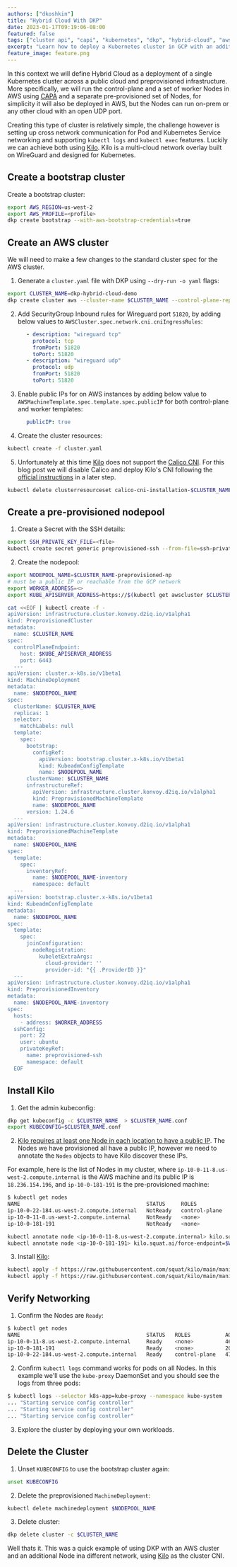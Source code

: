 ```yaml
---
authors: ["dkoshkin"]
title: "Hybrid Cloud With DKP"
date: 2023-01-17T09:19:06-08:00
featured: false
tags: ["cluster api", "capi", "kubernetes", "dkp", "hybrid-cloud", "aws"]
excerpt: "Learn how to deploy a Kubernetes cluster in GCP with an additional preprovisioned nodepool"
feature_image: feature.png
---
```


In this context we will define Hybrid Cloud as a deployment of a single Kubernetes cluster across a public cloud and preprovisioned infrastructure. More specifically, we will run the control-plane and a set of worker Nodes in AWS using [CAPA](hhttps://github.com/kubernetes-sigs/cluster-api-provider-aws) and a separate pre-provisioned set of Nodes, for simplicity it will also be deployed in AWS, but the Nodes can run on-prem or any other cloud with an open UDP port.

Creating this type of cluster is relatively simple, the challenge however is setting up cross network communication for Pod and Kubernetes Service networking and supporting `kubectl logs` and `kubectl exec` features. Luckily we can achieve both using [Kilo](https://github.com/squat/kilo). Kilo is a multi-cloud network overlay built on WireGuard and designed for Kubernetes.

## Create a bootstrap cluster

Create a bootstrap cluster:

```bash
export AWS_REGION=us-west-2
export AWS_PROFILE=<profile>
dkp create bootstrap --with-aws-bootstrap-credentials=true
```

## Create an AWS cluster

We will need to make a few changes to the standard cluster spec for the AWS cluster.

1. Generate a `cluster.yaml` file with DKP using `--dry-run -o yaml` flags:

```bash
export CLUSTER_NAME=dkp-hybrid-cloud-demo
dkp create cluster aws --cluster-name $CLUSTER_NAME --control-plane-replicas=1 --worker-replicas=1 --dry-run -o yaml > cluster.yaml
```

2. Add SecurityGroup Inbound rules for  Wireguard port `51820`, by adding below values to `AWSCluster.spec.network.cni.cniIngressRules`:

```yaml
      - description: "wireguard tcp"
        protocol: tcp
        fromPort: 51820
        toPort: 51820
      - description: "wireguard udp"
        protocol: udp
        fromPort: 51820
        toPort: 51820
```

3. Enable public IPs for on AWS instances by adding below value to `AWSMachineTemplate.spec.template.spec.publicIP` for both control-plane and worker templates:

```yaml
      publicIP: true
```

4. Create the cluster resources:

```bash
kubectl create -f cluster.yaml
```

5.  Unfortunately at this time [Kilo](https://github.com/squat/kilo) does not support the [Calico CNI](https://projectcalico.docs.tigera.io/about/about-calico). For this blog post we will disable Calico and deploy Kilo's CNI following the [official instructions](https://kilo.squat.ai/docs/introduction#step-5-install-kilo) in a later step. 

```bash
kubectl delete clusterresourceset calico-cni-installation-$CLUSTER_NAME
```

## Create a pre-provisioned nodepool

1. Create a Secret with the SSH details:

```bash
export SSH_PRIVATE_KEY_FILE=<file>
kubectl create secret generic preprovisioned-ssh --from-file=ssh-privatekey="$SSH_PRIVATE_KEY_FILE"
```

2. Create the nodepool:

```bash
export NODEPOOL_NAME=$CLUSTER_NAME-preprovisioned-np
# must be a public IP or reachable from the GCP network 
export WORKER_ADDRESS=<>
export KUBE_APISERVER_ADDRESS=https://$(kubectl get awscluster $CLUSTER_NAME -o=jsonpath='{.spec.controlPlaneEndpoint.host}')
```

```bash
cat <<EOF | kubectl create -f -
apiVersion: infrastructure.cluster.konvoy.d2iq.io/v1alpha1
kind: PreprovisionedCluster
metadata:
  name: $CLUSTER_NAME
spec:
  controlPlaneEndpoint:
    host: $KUBE_APISERVER_ADDRESS
    port: 6443
  ---
apiVersion: cluster.x-k8s.io/v1beta1
kind: MachineDeployment
metadata:
  name: $NODEPOOL_NAME
spec:
  clusterName: $CLUSTER_NAME
  replicas: 1
  selector:
    matchLabels: null
  template:
    spec:
      bootstrap:
        configRef:
          apiVersion: bootstrap.cluster.x-k8s.io/v1beta1
          kind: KubeadmConfigTemplate
          name: $NODEPOOL_NAME
      clusterName: $CLUSTER_NAME
      infrastructureRef:
        apiVersion: infrastructure.cluster.konvoy.d2iq.io/v1alpha1
        kind: PreprovisionedMachineTemplate
        name: $NODEPOOL_NAME
      version: 1.24.6
  ---
apiVersion: infrastructure.cluster.konvoy.d2iq.io/v1alpha1
kind: PreprovisionedMachineTemplate
metadata:
  name: $NODEPOOL_NAME
spec:
  template:
    spec:
      inventoryRef:
        name: $NODEPOOL_NAME-inventory
        namespace: default
  ---
apiVersion: bootstrap.cluster.x-k8s.io/v1beta1
kind: KubeadmConfigTemplate
metadata:
  name: $NODEPOOL_NAME
spec:
  template:
    spec:
      joinConfiguration:
        nodeRegistration:
          kubeletExtraArgs:
            cloud-provider: ''
            provider-id: "{{ .ProviderID }}"
  ---
apiVersion: infrastructure.cluster.konvoy.d2iq.io/v1alpha1
kind: PreprovisionedInventory
metadata:
  name: $NODEPOOL_NAME-inventory
spec:
  hosts:
    - address: $WORKER_ADDRESS
  sshConfig:
    port: 22
    user: ubuntu
    privateKeyRef:
      name: preprovisioned-ssh
      namespace: default
  EOF
```

## Install Kilo

1. Get the admin kubeconfig:

```bash
dkp get kubeconfig -c $CLUSTER_NAME  > $CLUSTER_NAME.conf
export KUBECONFIG=$CLUSTER_NAME.conf
```

2. [Kilo requires at least one Node in each location to have a public IP](https://kilo.squat.ai/docs/introduction#step-4-ensure-nodes-have-public-ip). The Nodes we have provisioned all have a public IP, however we need to annotate the `Nodes` objects to have Kilo discover these IPs.

  For example, here is the list of Nodes in my cluster, where `ip-10-0-11-8.us-west-2.compute.internal` is the AWS machine and its public IP is `18.236.154.196`, and `ip-10-0-181-191` is the pre-provisioned machine:

```bash
$ kubectl get nodes
NAME                                        STATUS     ROLES           AGE   VERSION
ip-10-0-22-184.us-west-2.compute.internal   NotReady   control-plane   26m   v1.24.6
ip-10-0-11-8.us-west-2.compute.internal     NotReady   <none>          26m   v1.24.6
ip-10-0-181-191                             NotReady   <none>          6s    v1.24.6
```

```bash
kubectl annotate node <ip-10-0-11-8.us-west-2.compute.internal> kilo.squat.ai/force-endpoint=<18.236.154.196>:51820
kubectl annotate node <ip-10-0-181-191> kilo.squat.ai/force-endpoint=$WORKER_ADDRESS:51820
```

3. Install [Kilo](https://kilo.squat.ai/docs/introduction#step-5-install-kilo):

```bash
kubectl apply -f https://raw.githubusercontent.com/squat/kilo/main/manifests/crds.yaml
kubectl apply -f https://raw.githubusercontent.com/squat/kilo/main/manifests/kilo-kubeadm.yaml
```

## Verify Networking

1. Confirm the Nodes are `Ready`:

```bash
$ kubectl get nodes
NAME                                        STATUS   ROLES           AGE   VERSION
ip-10-0-11-8.us-west-2.compute.internal     Ready    <none>          46m   v1.24.6
ip-10-0-181-191                             Ready    <none>          20m   v1.24.6
ip-10-0-22-184.us-west-2.compute.internal   Ready    control-plane   47m   v1.24.6
```
    
2. Confirm `kubectl logs` command works for pods on all Nodes. In this example we'll use the `kube-proxy` DaemonSet and you should see the logs from three pods:

```bash
$ kubectl logs --selector k8s-app=kube-proxy --namespace kube-system
... "Starting service config controller"
... "Starting service config controller"
... "Starting service config controller"
```

3. Explore the cluster by deploying your own workloads.

## Delete the Cluster

1. Unset `KUBECONFIG` to use the bootstrap cluster again:

```bash
unset KUBECONFIG
```

2. Delete the preprovisioned `MachineDeployment`:

```bash
kubectl delete machinedeployment $NODEPOOL_NAME
```

3. Delete cluster:

```bash
dkp delete cluster -c $CLUSTER_NAME
```

Well thats it. This was a quick example of using DKP with an AWS cluster and an additional Node ina different network, using [Kilo](https://github.com/squat/kilo) as the cluster CNI.